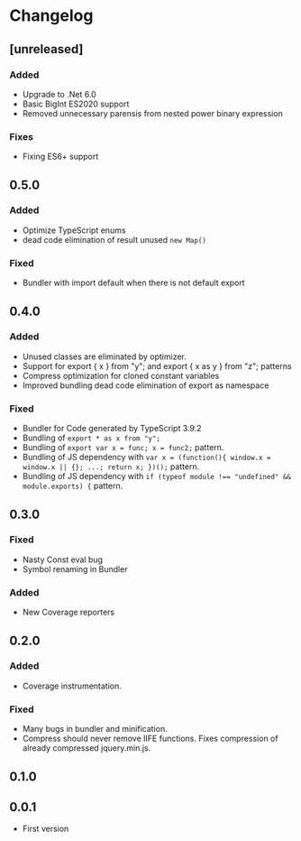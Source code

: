 # Changelog

## [unreleased]

### Added

-   Upgrade to .Net 6.0
-   Basic BigInt ES2020 support
-   Removed unnecessary parensis from nested power binary expression

### Fixes

-   Fixing ES6+ support

## 0.5.0

### Added

-   Optimize TypeScript enums
-   dead code elimination of result unused `new Map()`

### Fixed

-   Bundler with import default when there is not default export

## 0.4.0

### Added

-   Unused classes are eliminated by optimizer.
-   Support for export { x } from "y"; and export { x as y } from "z"; patterns
-   Compress optimization for cloned constant variables
-   Improved bundling dead code elimination of export as namespace

### Fixed

-   Bundler for Code generated by TypeScript 3.9.2
-   Bundling of `export * as x from "y";`
-   Bundling of `export var x = func; x = func2;` pattern.
-   Bundling of JS dependency with `var x = (function(){ window.x = window.x || {}; ...; return x; })();` pattern.
-   Bundling of JS dependency with `if (typeof module !== "undefined" && module.exports) {` pattern.

## 0.3.0

### Fixed

-   Nasty Const eval bug
-   Symbol renaming in Bundler

### Added

-   New Coverage reporters

## 0.2.0

### Added

-   Coverage instrumentation.

### Fixed

-   Many bugs in bundler and minification.
-   Compress should never remove IIFE functions. Fixes compression of already compressed jquery.min.js.

## 0.1.0

## 0.0.1

-   First version
